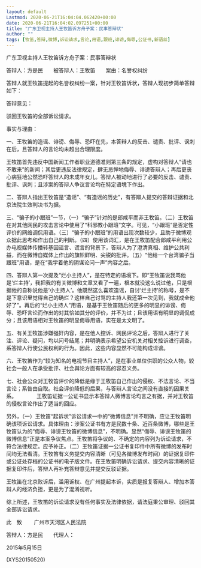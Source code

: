 ```yaml
---
layout: default
Lastmod: 2020-06-21T16:04:04.062420+00:00
date: 2020-06-21T16:04:02.097251+00:00
title: "广东卫视主持人王牧笛诉方舟子案：民事答辩状"
author: ""
tags: [牧笛,答辩,微博,诉讼请求,言论,用语,跟班,诽谤,侮辱,公证书,新语丝]
---
```


广东卫视主持人王牧笛诉方舟子案：民事答辩状

答辩人：方是民　　被答辩人：王牧笛　　案由：名誉权纠纷

答辩人就王牧笛提起的名誉权纠纷一案，针对王牧笛诉状，答辩人现初步简单答辩如下：

答辩意见：

驳回王牧笛的全部诉讼请求。

事实与理由：

一、王牧笛的造谣、诽谤、侮辱、恐吓在先，本答辩人的反击、谴责、批评、讽刺在后，且答辩人的言论均未超出合理限度。

王牧笛首先违反中国新闻工作者职业道德准则第三条的规定，虚构对答辩人“请也不敢来”的新闻；其后更违反法律规定，肆无忌惮地侮辱、诽谤答辩人；再后更丧心病狂地公然恐吓答辩人的未成年女儿。答辩人被动地进行了必要的反击、谴责、批评、讽刺；且涉案的答辩人争议言论均在特定语境下作出。

二、答辩人指出王牧笛是“造谣”、“有造谣的历史”，有答辩人提交的答辩证据和北京法院生效判决书为据。

三、“骗子的小跟班”一节，（一）“骗子”针对的是郎咸平而非王牧笛。（二）王牧笛在对其他网民的攻击言论中使用了“科邪教小跟班”文字。可见，“小跟班”是否定性评价的网络调侃用语。（三）“骗子的小跟班”的用语出现次数较少，且助于微博观众据此思考和作出自己的判断。（四）使用该词汇，是在王牧笛配合郎咸平利用公办电视媒体传播转基因谣言、谎言的背景下，答辩人为了澄清真相、维护公共利益，而在微博自媒体上作出的旗帜鲜明、尖锐的批评。（五）“他给一个台湾骗子当跟班”用语，是在“我学着他的阴谋论问一声”内容之后。

四、答辩人第一次提及“烂小主持人”，是在特定的语境下。即“王牧笛说我骂他是‘烂主持’，我把我的有关微博和文章又看了一遍，根本就没这么说过他，只是根据他的自称说他是‘小主持人’。他既然这么喜欢造谣，自讨‘烂主持’的称号，是不是下意识里觉得自己的确烂？这样自己讨骂的主持人我还第一次见到，我就成全他好了”。再后的“烂小主持人”用语，是基于王牧笛随后的更多的明显的诽谤、侮辱、恐吓言论而作出的对其恰如其分的评价，并不为过；且该用语有明显的调侃成分；且该用语相对王牧笛的明显侮辱用语，实在是太文明了。

五、有关王牧笛涉嫌强奸内容，是在他人控诉、网民评论之后，答辩人进行了关注、评论、疑问，均以问号结尾；并明确表示希望公安机关对相关控诉进行调查，系答辩人行使公民权利的行为。因此，这些内容显然不可能构成诽谤。

六、王牧笛作为“较为知名的电视节目主持人”，是在事业单位供职的公众人物，较社会一般人在承受批评、社会舆论方面有较高的容忍义务。

七、社会公众对王牧笛评价的降低是缘于王牧笛自己作出的侵权、不法言论、不当言论；系咎由自取。社会评价降低的后果，与答辩人言论之间没有直接的因果关系。　　	　　王牧笛证据一公证书显示本答辩人微博言论均言之有据，并对王牧笛的侵权言论作出了适当的回应。

另外，（一）王牧笛“起诉状”诉讼请求一中的“微博信息”并不明确，应让王牧笛明确该项诉讼请求。具体理由：涉案公证书有方是民数十条、近百条微博，哪些是王牧笛认为的“侮辱、诽谤王牧笛的微博信息”，不明确。显然“侮辱、诽谤王牧笛的微博信息”正是本案争议焦点。王牧笛将争议的、不确定的内容列为诉讼请求，不符合法律规定。应予补正。（二）王牧笛证据一公证书复印件中所有微博的发布时间均无法看清。王牧笛有义务提交内容清晰（可见各微博发布时间）的证据复印件或公证处存档的公证书的电子版文件。在王牧笛明确诉讼请求、提交内容清晰的证据复印件后，答辩人再补充答辩意见并提交反驳证据。

王牧笛在北京败诉后，滥用诉权、在广州提起本诉，实质是报复答辩人、增加本答辩人的经济负担，更是为了混淆视听。

综上所述，王牧笛的诉讼请求没有任何事实及法律依据，请法庭秉公审理、驳回其全部诉讼请求。

此　致 　　广州市天河区人民法院

答辩人：方是民　　代理人：

2015年5月15日

(XYS20150520)

